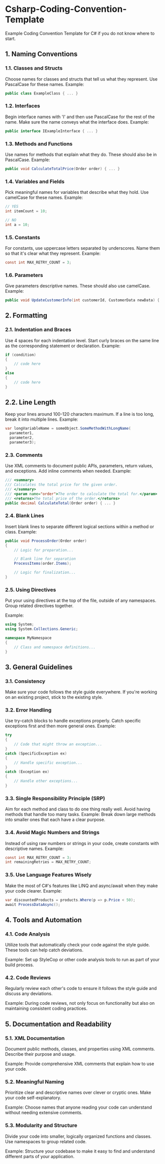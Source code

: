 # Csharp-Coding-Convention-Template
Example Coding Convention Template for C# if you do not know where to start.

## 1. Naming Conventions
### 1.1. Classes and Structs
Choose names for classes and structs that tell us what they represent. Use PascalCase for these names.
Example:

```csharp
public class ExampleClass { ... }
```
### 1.2. Interfaces
Begin interface names with 'I' and then use PascalCase for the rest of the name. Make sure the name conveys what the interface does.
Example:

```csharp
public interface IExampleInterface { ... }
```

### 1.3. Methods and Functions
Use names for methods that explain what they do. These should also be in PascalCase.
Example:

```csharp
public void CalculateTotalPrice(Order order) { ... }
```

### 1.4. Variables and Fields
Pick meaningful names for variables that describe what they hold. Use camelCase for these names.
Example:

```csharp
// YES
int itemCount = 10;

// NO
int a = 10;
```

### 1.5. Constants
For constants, use uppercase letters separated by underscores. Name them so that it's clear what they represent.
Example:

```csharp
const int MAX_RETRY_COUNT = 3;
```

### 1.6. Parameters
Give parameters descriptive names. These should also use camelCase.
Example:

```csharp
public void UpdateCustomerInfo(int customerId, CustomerData newData) { ... }
```

## 2. Formatting
### 2.1. Indentation and Braces
Use 4 spaces for each indentation level. Start curly braces on the same line as the corresponding statement or declaration.
Example:

```csharp
if (condition)
{
    // code here
}
else
{
    // code here
}
```

## 2.2. Line Length
Keep your lines around 100-120 characters maximum. If a line is too long, break it into multiple lines.
Example:

```csharp
var longVariableName = someObject.SomeMethodWithLongName(
  parameter1,
  parameter2,
  parameter3);
```
### 2.3. Comments
Use XML comments to document public APIs, parameters, return values, and exceptions. Add inline comments when needed.
Example:

```csharp
/// <summary>
/// Calculates the total price for the given order.
/// </summary>
/// <param name="order">The order to calculate the total for.</param>
/// <returns>The total price of the order.</returns>
public decimal CalculateTotal(Order order) { ... }
```

### 2.4. Blank Lines
Insert blank lines to separate different logical sections within a method or class.
Example:

```csharp
public void ProcessOrder(Order order)
{
    // Logic for preparation...

    // Blank line for separation
    ProcessItems(order.Items);

    // Logic for finalization...
}
```

### 2.5. Using Directives
Put your using directives at the top of the file, outside of any namespaces. Group related directives together.

Example:

```csharp
using System;
using System.Collections.Generic;

namespace MyNamespace
{
    // Class and namespace definitions...
}
```

## 3. General Guidelines
### 3.1. Consistency
Make sure your code follows the style guide everywhere. If you're working on an existing project, stick to the existing style.

### 3.2. Error Handling
Use try-catch blocks to handle exceptions properly. Catch specific exceptions first and then more general ones.
Example:

``` csharp
try
{
    // Code that might throw an exception...
}
catch (SpecificException ex)
{
    // Handle specific exception...
}
catch (Exception ex)
{
    // Handle other exceptions...
}
```

### 3.3. Single Responsibility Principle (SRP)
Aim for each method and class to do one thing really well. Avoid having methods that handle too many tasks.
Example:
Break down large methods into smaller ones that each have a clear purpose.

### 3.4. Avoid Magic Numbers and Strings
Instead of using raw numbers or strings in your code, create constants with descriptive names.
Example:

```csharp
const int MAX_RETRY_COUNT = 3;
int remainingRetries = MAX_RETRY_COUNT;
```

### 3.5. Use Language Features Wisely
Make the most of C#'s features like LINQ and async/await when they make your code clearer.
Example:

```csharp
var discountedProducts = products.Where(p => p.Price < 50);
await ProcessDataAsync();
```

## 4. Tools and Automation
### 4.1. Code Analysis
Utilize tools that automatically check your code against the style guide. These tools can help catch deviations.

Example:
Set up StyleCop or other code analysis tools to run as part of your build process.

### 4.2. Code Reviews
Regularly review each other's code to ensure it follows the style guide and discuss any deviations.

Example:
During code reviews, not only focus on functionality but also on maintaining consistent coding practices.

## 5. Documentation and Readability
### 5.1. XML Documentation
Document public methods, classes, and properties using XML comments. Describe their purpose and usage.

Example:
Provide comprehensive XML comments that explain how to use your code.

### 5.2. Meaningful Naming
Prioritize clear and descriptive names over clever or cryptic ones. Make your code self-explanatory.

Example:
Choose names that anyone reading your code can understand without needing extensive comments.

### 5.3. Modularity and Structure
Divide your code into smaller, logically organized functions and classes. Use namespaces to group related code.

Example:
Structure your codebase to make it easy to find and understand different parts of your application.

